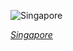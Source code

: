 
![Singapore](https://www.gstatic.com/prettyearth/assets/full/7020.jpg)

*[Singapore](https://www.google.com/maps/@1.252223,103.833382,11z/data=!3m1!1e3)*

